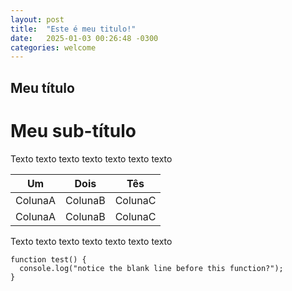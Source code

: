 ```yaml
---
layout: post
title:  "Este é meu titulo!"
date:   2025-01-03 00:26:48 -0300
categories: welcome
---
```

## Meu título
# Meu sub-título
Texto texto texto texto texto texto texto

|Um  |Dois  |Tês  |
|---|---|---|
|ColunaA  |ColunaB  |ColunaC  |
|ColunaA  |ColunaB  |ColunaC  |

Texto texto texto texto texto texto texto

```
function test() {
  console.log("notice the blank line before this function?");
}
```
